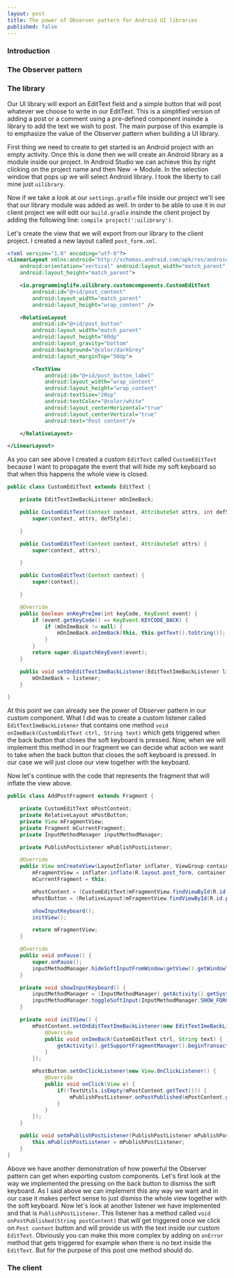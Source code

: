 ```yaml
---
layout: post
title: The power of Observer pattern for Android UI libraries
published: false
---
```


### Introduction

### The Observer pattern

### The library

Our UI library will export an EditText field and a simple button that will post whatever we choose to write in our EditText. This is a simplified version of adding a post or a comment using a pre-defined component insinde a library to add the text we wish to post. The main purpose of this example is to emphasize the value of the Observer pattern when building a UI library.

First thing we need to create to get started is an Android project with an empty activity. Once this is done then we will create an Android library as a module inside our project. In Android Studio we can achieve this by right clicking on the project name and then New -> Module. In the selection window that pops up we will select Android library. I took the liberty to call mine just `uilibrary`.

Now if we take a look at our `settings.gradle` file inside our project we'll see that our library module was added as well. In order to be able to use it in our client project we will edit our `build.gradle` insinde the client project by adding the following line: `compile project(':uilibrary')`.

Let's create the view that we will export from our library to the client project. I created a new layout called `post_form.xml`. 

```xml
<?xml version="1.0" encoding="utf-8"?>
<LinearLayout xmlns:android="http://schemas.android.com/apk/res/android"
    android:orientation="vertical" android:layout_width="match_parent"
    android:layout_height="match_parent">

    <io.programminglife.uilibrary.customcomponents.CustomEditText
        android:id="@+id/post_content"
        android:layout_width="match_parent"
        android:layout_height="wrap_content" />

    <RelativeLayout
        android:id="@+id/post_button"
        android:layout_width="match_parent"
        android:layout_height="60dp"
        android:layout_gravity="bottom"
        android:background="@color/darkGrey"
        android:layout_marginTop="50dp">

        <TextView
            android:id="@+id/post_button_label"
            android:layout_width="wrap_content"
            android:layout_height="wrap_content"
            android:textSize="20sp"
            android:textColor="@color/white"
            android:layout_centerHorizontal="true"
            android:layout_centerVertical="true"
            android:text="Post content"/>

    </RelativeLayout>

</LinearLayout>
```

As you can see above I created a custom `EditText` called `CustomEditText` because I want to propagate the event that will hide my soft keyboard so that when this happens the whole view is closed. 

```java
public class CustomEditText extends EditText {

    private EditTextImeBackListener mOnImeBack;

    public CustomEditText(Context context, AttributeSet attrs, int defStyle) {
        super(context, attrs, defStyle);

    }

    public CustomEditText(Context context, AttributeSet attrs) {
        super(context, attrs);

    }

    public CustomEditText(Context context) {
        super(context);

    }

    @Override
    public boolean onKeyPreIme(int keyCode, KeyEvent event) {
        if (event.getKeyCode() == KeyEvent.KEYCODE_BACK) {
            if (mOnImeBack != null) {
                mOnImeBack.onImeBack(this, this.getText().toString());
            }
        }
        return super.dispatchKeyEvent(event);
    }

    public void setOnEditTextImeBackListener(EditTextImeBackListener listener) {
        mOnImeBack = listener;
    }

}
```

At this point we can already see the power of Observer pattern in our custom component. What I did was to create a custom listener called `EditTextImeBackListener` that contains one method `void onImeBack(CustomEditText ctrl, String text)` which gets triggered when the back button that closes the soft keyboard is pressed. Now, when we will implement this method in our fragment we can decide what action we want to take when the back button that closes the soft keyboard is pressed. In our case we will just close our view together with the keyboard.

Now let's continue with the code that represents the fragment that will inflate the view above.

```java
public class AddPostFragment extends Fragment {

    private CustomEditText mPostContent;
    private RelativeLayout mPostButton;
    private View mFragmentView;
    private Fragment mCurrentFragment;
    private InputMethodManager inputMethodManager;

    private PublishPostListener mPublishPostListener;

    @Override
    public View onCreateView(LayoutInflater inflater, ViewGroup container, Bundle savedInstanceState) {
        mFragmentView = inflater.inflate(R.layout.post_form, container, false);
        mCurrentFragment = this;

        mPostContent = (CustomEditText)mFragmentView.findViewById(R.id.post_content);
        mPostButton = (RelativeLayout)mFragmentView.findViewById(R.id.post_button);

        showInputKeyboard();
        initView();

        return mFragmentView;
    }

    @Override
    public void onPause() {
        super.onPause();
        inputMethodManager.hideSoftInputFromWindow(getView().getWindowToken(), 0);
    }

    private void showInputKeyboard() {
        inputMethodManager = (InputMethodManager) getActivity().getSystemService(Context.INPUT_METHOD_SERVICE);
        inputMethodManager.toggleSoftInput(InputMethodManager.SHOW_FORCED, InputMethodManager.HIDE_IMPLICIT_ONLY);
    }

    private void initView() {
        mPostContent.setOnEditTextImeBackListener(new EditTextImeBackListener() {
            @Override
            public void onImeBack(CustomEditText ctrl, String text) {
                getActivity().getSupportFragmentManager().beginTransaction().remove(mCurrentFragment).commit();
            }
        });

        mPostButton.setOnClickListener(new View.OnClickListener() {
            @Override
            public void onClick(View v) {
                if(!TextUtils.isEmpty(mPostContent.getText())) {
                    mPublishPostListener.onPostPublished(mPostContent.getText().toString());
                }
            }
        });
    }

    public void setmPublishPostListener(PublishPostListener mPublishPostListener) {
        this.mPublishPostListener = mPublishPostListener;
    }
}
```

Above we have another demonstration of how powerful the Observer pattern can get when exporting custom components.
Let's first look at the way we implemented the pressing on the back button to dismiss the soft keyboard. As I said above we can implement this any way we want and in our case it makes perfect sense to just dismiss the whole view together with the soft keyboard.
Now let's look at another listener we have implemented and that is `PublishPostListener`. This listener has a method called `void onPostPublished(String postContent)` that will get triggered once we click on `Post content` button and will provide us with the text inside our custom `EditText`. Obviously you can make this more complex by adding on `onError` method that gets triggered for example when there is no text inside the `EditText`. But for the purpose of this post one method should do.

### The client
